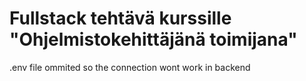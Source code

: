# Fullstack tehtävä kurssille "Ohjelmistokehittäjänä toimijana"
.env file ommited so the connection wont work in backend
